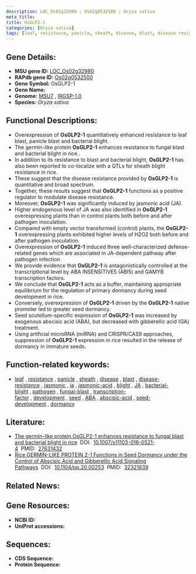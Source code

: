 ```yaml
---
description: LOC_Os02g32980 ; Os02g0532500 ; Oryza sativa
meta_title:
title: OsGLP2-1
categories: [Oryza sativa]
tags: [leaf, resistance, panicle, sheath, disease, blast, disease resistance, jasmonic,  ja , jasmonic acid, blight, JA, bacterial blight, pathogen, fungal blast, transcription factor, development, seed,  ABA , abscisic acid, ABA, seed development, dormancy]
---
```


## Gene Details:
- **MSU gene ID:** [LOC_Os02g32980](http://rice.uga.edu/cgi-bin/ORF_infopage.cgi?orf=LOC_Os02g32980)  
- **RAPdb gene ID:** [Os02g0532500](https://rapdb.dna.affrc.go.jp/locus/?name=Os02g0532500)  
- **Gene Symbol:** OsGLP2-1
- **Gene Name:**
- **Genome:**  [MSU7](http://rice.uga.edu/)&nbsp;,&nbsp;[IRGSP-1.0](https://rapdb.dna.affrc.go.jp/download/irgsp1.html)
- **Species:** *Oryza sativa*

## Functional Descriptions:
   - Overexpression of **OsGLP2-1** quantitatively enhanced resistance to leaf blast, panicle blast and bacterial blight.
   - The germin-like protein **OsGLP2-1** enhances resistance to fungal blast and bacterial blight in rice..
   - In addition to its resistance to blast and bacterial blight, **OsGLP2-1** has also been reported to co-localize with a QTLs for sheath blight resistance in rice.
   - These suggest that the disease resistance provided by **OsGLP2-1** is quantitative and broad spectrum.
   - Together, these results suggest that **OsGLP2-1** functions as a positive regulator to modulate disease resistance.
   - Moreover, **OsGLP2-1** was significantly induced by jasmonic acid (JA).
   - Higher endogenous level of JA was also identified in **OsGLP2-1** overexpressing plants than in control plants both before and after pathogen inoculation.
   - Compared with empty vector transformed (control) plants, the **OsGLP2-1** overexpressing plants exhibited higher levels of H2O2 both before and after pathogen inoculation.
   - Overexpression of **OsGLP2-1** induced three well-characterized defense-related genes which are associated in JA-dependent pathway after pathogen infection.
   - We provide evidence that **OsGLP2-1** is antagonistically controlled at the transcriptional level by ABA INSENSITIVE5 (ABI5) and GAMYB transcription factors.
   - We conclude that **OsGLP2-1** acts as a buffer, maintaining appropriate equilibrium for the regulation of primary dormancy during seed development in rice.
   - Conversely, overexpression of **OsGLP2-1** driven by the **OsGLP2-1** native promoter led to greater seed dormancy.
   - Seed scutellum-specific expression of **OsGLP2-1** was increased by exogenous abscisic acid (ABA), but decreased with gibberellic acid (GA) treatment.
   - Using artificial microRNA (miRNA) and CRISPR/CAS9 approaches, suppression of **OsGLP2-1** expression in rice resulted in the release of dormancy in immature seeds.

## Function-related keywords:
   - [leaf](/tags/leaf/)&nbsp;,&nbsp;[resistance](/tags/resistance/)&nbsp;,&nbsp;[panicle](/tags/panicle/)&nbsp;,&nbsp;[sheath](/tags/sheath/)&nbsp;,&nbsp;[disease](/tags/disease/)&nbsp;,&nbsp;[blast](/tags/blast/)&nbsp;,&nbsp;[disease-resistance](/tags/disease-resistance/)&nbsp;,&nbsp;[jasmonic](/tags/jasmonic/)&nbsp;,&nbsp;[ja](/tags/ja/)&nbsp;,&nbsp;[jasmonic-acid](/tags/jasmonic-acid/)&nbsp;,&nbsp;[blight](/tags/blight/)&nbsp;,&nbsp;[JA](/tags/JA/)&nbsp;,&nbsp;[bacterial-blight](/tags/bacterial-blight/)&nbsp;,&nbsp;[pathogen](/tags/pathogen/)&nbsp;,&nbsp;[fungal-blast](/tags/fungal-blast/)&nbsp;,&nbsp;[transcription-factor](/tags/transcription-factor/)&nbsp;,&nbsp;[development](/tags/development/)&nbsp;,&nbsp;[seed](/tags/seed/)&nbsp;,&nbsp;[ABA](/tags/ABA/)&nbsp;,&nbsp;[abscisic-acid](/tags/abscisic-acid/)&nbsp;,&nbsp;[seed-development](/tags/seed-development/)&nbsp;,&nbsp;[dormancy](/tags/dormancy/)

## Literature:
   - [The germin-like protein OsGLP2-1 enhances resistance to fungal blast and bacterial blight in rice](https://www.doi.org/10.1007/s11103-016-0521-4)&nbsp;&nbsp;DOI:&nbsp;&nbsp;[10.1007/s11103-016-0521-4](https://www.doi.org/10.1007/s11103-016-0521-4)&nbsp;&nbsp;PMID:&nbsp;&nbsp;[27631432](https://pubmed.ncbi.nlm.nih.gov/27631432/)
   - [Rice GERMIN-LIKE PROTEIN 2-1 Functions in Seed Dormancy under the Control of Abscisic Acid and Gibberellic Acid Signaling Pathways](https://www.doi.org/10.1104/pp.20.00253)&nbsp;&nbsp;DOI:&nbsp;&nbsp;[10.1104/pp.20.00253](https://www.doi.org/10.1104/pp.20.00253)&nbsp;&nbsp;PMID:&nbsp;&nbsp;[32321839](https://pubmed.ncbi.nlm.nih.gov/32321839/)

## Related News:

## Gene Resources:
- **NCBI ID:**  []()
- **UniProt accessions:** [](https://www.uniprot.org/uniprotkb//entry)

## Sequences:
- **CDS Sequence:**
- **Protein Sequence:**
